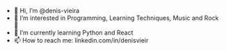 - 👋 Hi, I’m @denis-vieira
- 👀 I’m interested in Programming, Learning Techniques, Music and Rock 🤘
- 🌱 I’m currently learning Python and React
- 📫 How to reach me:
      linkedin.com/in/denisvieir

<!---
denis-vieira/denis-vieira is a ✨ special ✨ repository because its `README.md` (this file) appears on your GitHub profile.
You can click the Preview link to take a look at your changes.
--->
